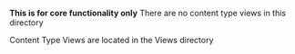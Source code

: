 **This is for core functionality only**
There are no content type views in this directory

Content Type Views are located in the Views directory